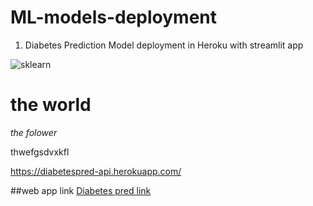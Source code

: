 # ML-models-deployment
1. Diabetes Prediction Model deployment in Heroku with streamlit app


![sklearn](https://user-images.githubusercontent.com/62014629/85760820-d306b700-b72f-11ea-8791-29b9de3f7771.png)


# the world

_the folower_

thwefgsdvxkfl

https://diabetespred-api.herokuapp.com/

##web app link
[Diabetes pred link](https://diabetespred-api.herokuapp.com/)
